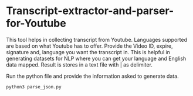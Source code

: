 # Transcript-extractor-and-parser-for-Youtube

This tool helps in collecting transcript from Youtube. Languages supported are based on what Youtube has to offer. Provide the Video ID, expire, signature and, language you want the transcript in.
This is helpful in generating datasets for NLP where you can get your language and English data mapped. Result is stores in a text file with | as delimiter.

Run the python file and provide the information asked to generate data.
```
python3 parse_json.py
```

